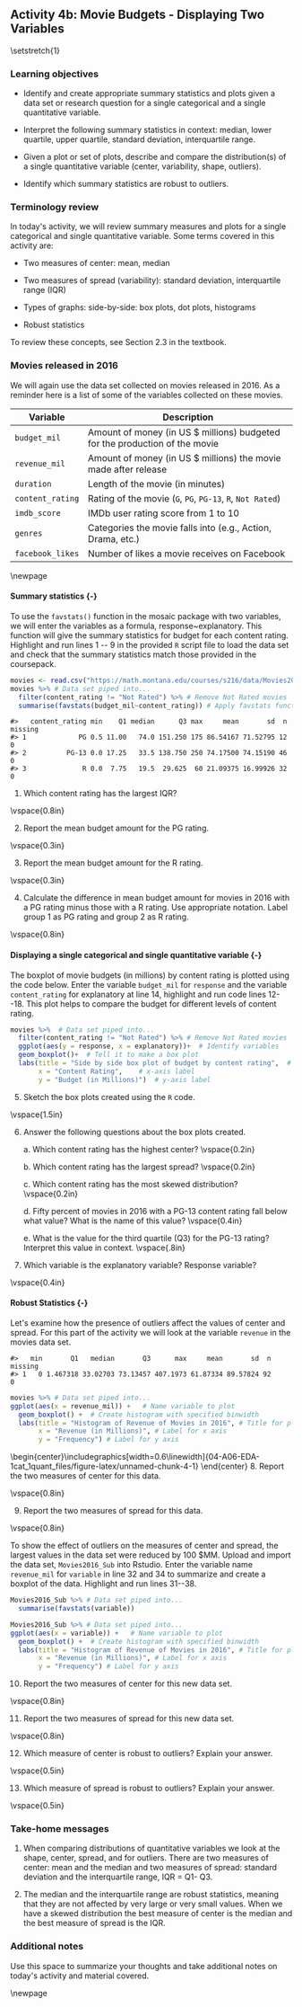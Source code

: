 ## Activity 4b:  Movie Budgets - Displaying Two Variables

\setstretch{1}

### Learning objectives

* Identify and create appropriate summary statistics and plots
  given a data set or research question for a single categorical and a single quantitative variable.

* Interpret the following summary statistics in context:
  median, lower quartile, upper quartile,
  standard deviation, interquartile range.

* Given a plot or set of plots, describe and compare the distribution(s)
  of a single quantitative variable
  (center, variability, shape, outliers).
  
* Identify which summary statistics are robust to outliers.

### Terminology review

In today's activity, we will review summary measures and plots for a single categorical and single quantitative variable.  Some terms covered in this activity are:

* Two measures of center: mean, median

* Two measures of spread (variability): standard deviation, interquartile range (IQR)

* Types of graphs: side-by-side: box plots, dot plots, histograms

* Robust statistics

To review these concepts, see Section 2.3 in the textbook.

### Movies released in 2016

We will again use the data set collected on movies released in 2016.  As a reminder here is a list of some of the variables collected on these movies.

| **Variable** 	| **Description** |
|----	|-------------	|
| `budget_mil` | Amount of money (in US $ millions) budgeted for the production of the movie |
| `revenue_mil` | Amount of money (in US $ millions) the movie made after release|
| `duration` | Length of the movie (in minutes)|
| `content_rating` | Rating of the movie (`G`, `PG`, `PG-13`, `R`, `Not Rated`)|
| `imdb_score` | IMDb user rating score from 1 to 10 |
| `genres` | Categories the movie falls into (e.g., Action, Drama, etc.) |
| `facebook_likes` | Number of likes a movie receives on Facebook |

\newpage

#### Summary statistics {-}

To use the `favstats()` function in the mosaic package with two variables, we will enter the variables as a formula, response~explanatory.  This function will give the summary statistics for budget for each content rating.  Highlight and run lines 1 -- 9 in the provided `R` script file to load the data set and check that the summary statistics match those provided in the coursepack.


```r
movies <- read.csv("https://math.montana.edu/courses/s216/data/Movies2016.csv")
movies %>% # Data set piped into...
  filter(content_rating != "Not Rated") %>% # Remove Not Rated movies
  summarise(favstats(budget_mil~content_rating)) # Apply favstats function to imdb_score
```

```
#>   content_rating min    Q1 median      Q3 max     mean       sd  n missing
#> 1             PG 0.5 11.00   74.0 151.250 175 86.54167 71.52795 12       0
#> 2          PG-13 0.0 17.25   33.5 138.750 250 74.17500 74.15190 46       0
#> 3              R 0.0  7.75   19.5  29.625  60 21.09375 16.99926 32       0
```

1.  Which content rating has the largest IQR?

\vspace{0.8in}

2.  Report the mean budget amount for the PG rating.

\vspace{0.3in}

3.  Report the mean budget amount for the R rating.

\vspace{0.3in}

4. Calculate the difference in mean budget amount for movies in 2016 with a PG rating minus those with a R rating.  Use appropriate notation.  Label group 1 as PG rating and group 2 as R rating.

\vspace{0.8in}

#### Displaying a single categorical and single quantitative variable {-}

The boxplot of movie budgets (in millions) by content rating is plotted using the code below.  Enter the variable `budget_mil` for `response` and the variable `content_rating` for explanatory at line 14, highlight and run code lines 12--18. This plot helps to compare the budget for different levels of content rating.


```r
movies %>%  # Data set piped into...
  filter(content_rating != "Not Rated") %>% # Remove Not Rated movies
  ggplot(aes(y = response, x = explanatory))+  # Identify variables
  geom_boxplot()+  # Tell it to make a box plot
  labs(title = "Side by side box plot of budget by content rating",  # Title
       x = "Content Rating",    # x-axis label
       y = "Budget (in Millions)")  # y-axis label
```

5. Sketch the box plots created using the `R` code.

\vspace{1.5in}


6. Answer the following questions about the box plots created.

   a. Which content rating has the highest center?
\vspace{0.2in}

   b. Which content rating has the largest spread?
\vspace{0.2in}

   c. Which content rating has the most skewed distribution?
\vspace{0.2in}

   d. Fifty percent of movies in 2016 with a PG-13 content rating fall below what value?  What is the name of this value?
\vspace{0.4in}

   e.  What is the value for the third quartile (Q3) for the PG-13 rating?  Interpret this value in context.
\vspace{.8in}


7. Which variable is the explanatory variable? Response variable?

\vspace{0.4in}

#### Robust Statistics {-}

Let's examine how the presence of outliers affect the values of center and spread. For this part of the activity we will look at the variable `revenue` in the movies data set. 


```
#>   min       Q1   median       Q3      max     mean       sd  n missing
#> 1   0 1.467318 33.02703 73.13457 407.1973 61.87334 89.57824 92       0
```


```r
movies %>% # Data set piped into...
ggplot(aes(x = revenue_mil)) +   # Name variable to plot
  geom_boxplot() +  # Create histogram with specified binwidth
  labs(title = "Histogram of Revenue of Movies in 2016", # Title for plot
       x = "Revenue (in Millions)", # Label for x axis
       y = "Frequency") # Label for y axis
```



\begin{center}\includegraphics[width=0.6\linewidth]{04-A06-EDA-1cat_1quant_files/figure-latex/unnamed-chunk-4-1} \end{center}
8. Report the two measures of center for this data.

\vspace{0.8in}

9.  Report the two measures of spread for this data.

\vspace{0.8in}

To show the effect of outliers on the measures of center and spread, the largest values in the data set were reduced by 100 \$MM. Upload and import the data set, `Movies2016_Sub` into Rstudio.  Enter the variable name `revenue_mil` for `variable` in line 32 and 34 to summarize and create a boxplot of the data. Highlight and run lines 31--38.  


```r
Movies2016_Sub %>% # Data set piped into...
  summarise(favstats(variable))
```


```r
Movies2016_Sub %>% # Data set piped into...
ggplot(aes(x = variable)) +   # Name variable to plot
  geom_boxplot() +  # Create histogram with specified binwidth
  labs(title = "Histogram of Revenue of Movies in 2016", # Title for plot
       x = "Revenue (in Millions)", # Label for x axis
       y = "Frequency") # Label for y axis
```

10. Report the two measures of center for this new data set.

\vspace{0.8in}

11. Report the two measures of spread for this new data set.

\vspace{0.8in}

12. Which measure of center is robust to outliers? Explain your answer.

\vspace{0.5in}

13.  Which measure of spread is robust to outliers?  Explain your answer.

\vspace{0.5in}

### Take-home messages

1.  When comparing distributions of quantitative variables we look at the shape, center, spread, and for outliers.  There are two measures of center: mean and the median and two measures of spread: standard deviation and the interquartile range, IQR = Q1- Q3. 

2. The median and the interquartile range are robust statistics, meaning that they are not affected by very large or very small values.  When we have a skewed distribution the best measure of center is the median and the best measure of spread is the IQR.


### Additional notes

Use this space to summarize your thoughts and take additional notes on today's activity and material covered.

\newpage
